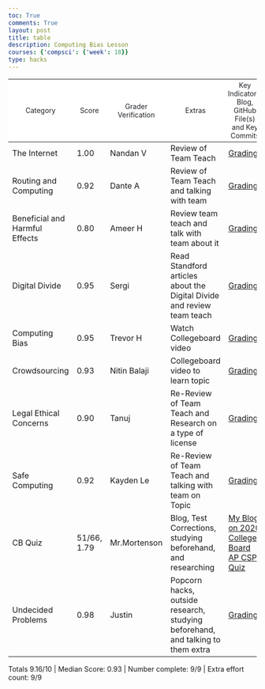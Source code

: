 ```yaml
---
toc: True
comments: True
layout: post
title: table
description: Computing Bias Lesson
courses: {'compsci': {'week': 18}}
type: hacks
---
```


<!-- 
<!DOCTYPE html> -->
<html lang="en">

<head>
  <meta charset="UTF-8">
  <meta name="viewport" content="width=device-width, initial-scale=1.0">
  <style>
    table {
      border-collapse: collapse;
      width: 100%;
    }

    th, td {
      border: 1px solid rgb(216, 222, 228);
      padding: 8px;
      text-align: left;
    }

    th {
      background-color: rgb(255, 255, 255);
      border-radius: 6px;
      box-shadow: rgba(31, 35, 40, 0.04) 0px 1px 0px;
      color: rgb(31, 35, 40);
      font-family: -apple-system, BlinkMacSystemFont, "Segoe UI", "Noto Sans", Helvetica, Arial, sans-serif, "Apple Color Emoji", "Segoe UI Emoji";
      font-size: 14px;
      font-weight: 400;
    }
  </style>
</head>

<body>
  <table>
    <thead>
      <tr>
        <th>Category</th>
        <th>Score</th>
        <th>Grader Verification</th>
        <th>Extras</th>
        <th>Key Indicators: Blog, GitHub File(s) and Key Commits</th>
      </tr>
    </thead>
    <tbody>
      <tr>
        <td>The Internet</td>
        <td>1.00</td>
        <td>Nandan V</td>
        <td>Review of Team Teach</td>
        <td><a href="https://docs.google.com/spreadsheets/d/1cOS-NtT3n0ByMzZ4gDVq7noPAi_Ns8V3TXYL_LyBSHA/edit#gid=0">Grading</a></td>
      </tr>
      <tr>
        <td>Routing and Computing</td>
        <td>0.92</td>
        <td>Dante A</td>
        <td>Review of Team Teach and talking with team</td>
        <td><a href="https://docs.google.com/spreadsheets/d/1w1HdQbREEFXRRXcb8iQLtnxLGw6CPsvTukj0R1qgwqI/edit#gid=1307151123">Grading</a></td>
      </tr>
      <tr>
        <td>Beneficial and Harmful Effects</td>
        <td>0.80</td>
        <td>Ameer H</td>
        <td>Review team teach and talk with team about it</td>
        <td><a href="https://docs.google.com/spreadsheets/d/1vZY3BQdEJpcXKdx88Xx-8H-IfxTm6BiB2v_k1QyVElc/edit?usp=sharing">Grading</a></td>
      </tr>
      <tr>
        <td>Digital Divide</td>
        <td>0.95</td>
        <td>Sergi</td>
        <td>Read Standford articles about the Digital Divide and review team teach</td>
        <td><a href="https://docs.google.com/spreadsheets/d/1cOS-NtT3n0ByMzZ4gDVq7noPAi_Ns8V3TXYL_LyBSHA/edit#gid=0">Grading</a></td>
      </tr>
      <tr>
        <td>Computing Bias</td>
        <td>0.95</td>
        <td>Trevor H</td>
        <td>Watch Collegeboard video</td>
        <td><a href="https://docs.google.com/spreadsheets/d/1cOS-NtT3n0ByMzZ4gDVq7noPAi_Ns8V3TXYL_LyBSHA/edit#gid=0">Grading</a></td>
      </tr>
      <tr>
        <td>Crowdsourcing</td>
        <td>0.93</td>
        <td>Nitin Balaji</td>
        <td>Collegeboard video to learn topic</td>
        <td><a href="https://docs.google.com/spreadsheets/d/1cOS-NtT3n0ByMzZ4gDVq7noPAi_Ns8V3TXYL_LyBSHA/edit#gid=0">Grading</a></td>
      </tr>
      <tr>
        <td>Legal Ethical Concerns</td>
        <td>0.90</td>
        <td>Tanuj</td>
        <td>Re-Review of Team Teach and Research on a type of license</td>
        <td><a href="https://docs.google.com/spreadsheets/d/1sBJVN707ELwdz1nSJJrIqHYZn5qWTsVQzvzPKABXFNM/edit?usp=sharing">Grading</a></td>
      </tr>
      <tr>
        <td>Safe Computing</td>
        <td>0.92</td>
        <td>Kayden Le</td>
        <td>Re-Review of Team Teach and talking with team on Topic</td>
        <td><a href="https://docs.google.com/spreadsheets/d/1cOS-NtT3n0ByMzZ4gDVq7noPAi_Ns8V3TXYL_LyBSHA/edit#gid=0">Grading</a></td>
      </tr>
      <tr>
        <td>CB Quiz</td>
        <td>51/66, 1.79</td>
        <td>Mr.Mortenson</td>
        <td>Blog, Test Corrections, studying beforehand, and researching</td>
        <td><a href="https://ishancornick.github.io/new_student//2023/12/21/review-ticket-corrections.html">My Blog on 2020 College Board AP CSP Quiz</a></td>
      </tr>
       <tr>
        <td>Undecided Problems</td>
        <td>0.98</td>
        <td>Justin</td>
        <td>Popcorn hacks, outside research, studying beforehand, and talking to them extra</td>
        <td><a href="https://docs.google.com/spreadsheets/d/1hlVr5oF16rMlbf2fr_R6t_CIx7VOq0qtrBr_-4YbjE4/edit#gid=1098710195">Grading</a></td>
      </tr>
    </tbody>
  </table>
  <p>Totals 9.16/10 | Median Score: 0.93 | Number complete: 9/9 | Extra effort count: 9/9 </p>
</body>

</html>
